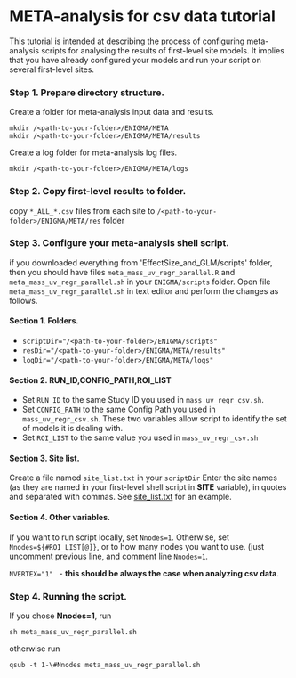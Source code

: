 # META-analysis for csv data tutorial
This tutorial is intended at describing the process of configuring meta-analysis scripts for analysing the results of first-level site models.
It implies that you have already configured your models and run your script on several first-level sites.

### Step 1. Prepare directory structure.
Create a folder for meta-analysis input data and results.

    mkdir /<path-to-your-folder>/ENIGMA/META
    mkdir /<path-to-your-folder>/ENIGMA/META/results
Create a log folder for meta-analysis log files.

    mkdir /<path-to-your-folder>/ENIGMA/META/logs

### Step 2. Copy first-level results to folder.
copy ```*_ALL_*.csv``` files from each site to ```/<path-to-your-folder>/ENIGMA/META/res``` folder

### Step 3. Configure your meta-analysis shell script.
if you downloaded everything from 'EffectSize_and_GLM/scripts' folder, then you should have files ```meta_mass_uv_regr_parallel.R``` and ```meta_mass_uv_regr_parallel.sh``` in your ```ENIGMA/scripts``` folder.
Open file ```meta_mass_uv_regr_parallel.sh``` in text editor and perform the changes as follows.

#### Section 1. Folders.
- `scriptDir="/<path-to-your-folder>/ENIGMA/scripts"`
- `resDir="/<path-to-your-folder>/ENIGMA/META/results"`
- `logDir="/<path-to-your-folder>/ENIGMA/META/logs"`

#### Section 2. RUN_ID,CONFIG_PATH,ROI_LIST

- Set ```RUN_ID``` to the same Study ID you used in ```mass_uv_regr_csv.sh```.
- Set ```CONFIG_PATH``` to the same Config Path you used in ```mass_uv_regr_csv.sh```.
These two variables allow script to identify the set of models it is dealing with.
- Set ```ROI_LIST``` to the same value you used in ```mass_uv_regr_csv.sh```

#### Section 3. Site list.

Create a file named ```site_list.txt``` in your ```scriptDir```
Enter the site names (as they are named in your first-level shell script in **SITE** variable), in quotes and separated with commas. See [site_list.txt](http://site_list.txt) for an example.

#### Section 4. Other variables. 

If you want to run script locally, set ```Nnodes=1```. Otherwise, set ```Nnodes=${#ROI_LIST[@]}```, or to how many nodes you want to use. (just uncomment previous line, and comment line ```Nnodes=1```.

```NVERTEX="1" ``` - **this should be always the case when analyzing csv data**.

### Step 4. Running the script.

If you chose **Nnodes=1**, run 
    
    sh meta_mass_uv_regr_parallel.sh 

otherwise run 

    qsub -t 1-\#Nnodes meta_mass_uv_regr_parallel.sh

